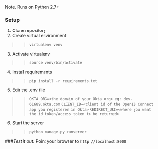 Note. Runs on Python 2.7+

### Setup

1. Clone repository
2. Create virtual environment
>>`virtualenv venv`
3. Activate virtualenv
>>`source venv/bin/activate`
4. Install requirements
>>`pip install -r requirements.txt`
5. Edit the .env file
>>`OKTA_ORG=<the domain of your Okta org> eg: dev-61689.okta.com`
>>`CLIENT_ID=<client id of the OpenID Connect app you registered in Okta>`
>>`REDIRECT_URI=<where you want the id_token/access_token to be returned>`
6. Start the server
>>`python manage.py runserver`

###_Test it out:_
Point your browser to 
`http://localhost:8000`